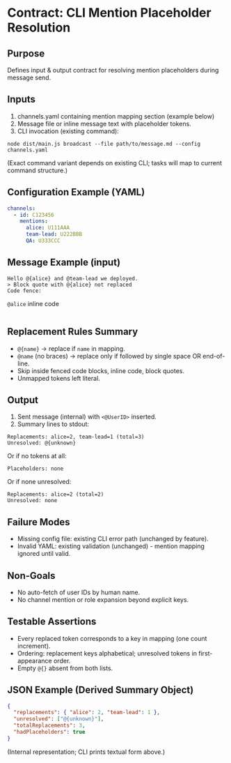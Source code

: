 # Contract: CLI Mention Placeholder Resolution

## Purpose

Defines input & output contract for resolving mention placeholders during message send.

## Inputs

1. channels.yaml containing mention mapping section (example below)
2. Message file or inline message text with placeholder tokens.
3. CLI invocation (existing command):

```
node dist/main.js broadcast --file path/to/message.md --config channels.yaml
```

(Exact command variant depends on existing CLI; tasks will map to current command structure.)

## Configuration Example (YAML)

```yaml
channels:
  - id: C123456
    mentions:
      alice: U111AAA
      team-lead: U222BBB
      QA: U333CCC
```

## Message Example (input)

```
Hello @{alice} and @team-lead we deployed.
> Block quote with @{alice} not replaced
Code fence:
```

`@alice` inline code

```

```

## Replacement Rules Summary

- `@{name}` → replace if `name` in mapping.
- `@name` (no braces) → replace only if followed by single space OR end-of-line.
- Skip inside fenced code blocks, inline code, block quotes.
- Unmapped tokens left literal.

## Output

1. Sent message (internal) with `<@UserID>` inserted.
2. Summary lines to stdout:

```
Replacements: alice=2, team-lead=1 (total=3)
Unresolved: @{unknown}
```

Or if no tokens at all:

```
Placeholders: none
```

Or if none unresolved:

```
Replacements: alice=2 (total=2)
Unresolved: none
```

## Failure Modes

- Missing config file: existing CLI error path (unchanged by feature).
- Invalid YAML: existing validation (unchanged) - mention mapping ignored until valid.

## Non-Goals

- No auto-fetch of user IDs by human name.
- No channel mention or role expansion beyond explicit keys.

## Testable Assertions

- Every replaced token corresponds to a key in mapping (one count increment).
- Ordering: replacement keys alphabetical; unresolved tokens in first-appearance order.
- Empty `@{}` absent from both lists.

## JSON Example (Derived Summary Object)

```json
{
  "replacements": { "alice": 2, "team-lead": 1 },
  "unresolved": ["@{unknown}"],
  "totalReplacements": 3,
  "hadPlaceholders": true
}
```

(Internal representation; CLI prints textual form above.)

